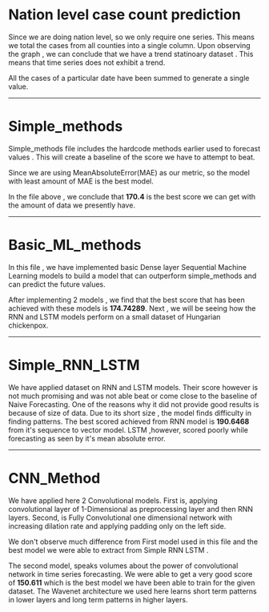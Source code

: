 # Nation level case count prediction
Since we are doing nation level, so we only require one series. This means we total the cases from all counties into a single column. Upon observing the graph , we can conclude that we have a trend statinoary dataset . This means that time series does not exhibit a trend. 

All the cases of a particular date have been summed to generate a single value.

---

# Simple_methods

Simple_methods file includes the hardcode methods earlier used to forecast values . This will create a baseline of the score we have to attempt to beat. 

Since we are using MeanAbsoluteError(MAE) as our metric, so the model with least amount of MAE is the best model.

In the file above , we conclude that **170.4** is the best score we can get with the amount of data we presently have.

---

# Basic_ML_methods

In this file , we have implemented basic Dense layer Sequential Machine Learning models to build a model that can outperform simple_methods and can predict the future values. 

After implementing 2 models , we find that the best score that has been achieved with these models is **174.74289**. Next , we will be seeing how the RNN and LSTM models perform on a small dataset of Hungarian chickenpox.

---

# Simple_RNN_LSTM

We have applied dataset on RNN and LSTM models. Their score however is not much promising and was not able beat or come close to the baseline of Naive Forecasting. One of the reasons why it did not provide good results is because of size of data. Due to its short size , the model finds difficulty in finding patterns. The best scored achieved from RNN model is **190.6468** from it's sequence to vector model. LSTM ,however, scored poorly while forecasting as seen by it's mean absolute error.

---

# CNN_Method

We have applied here 2 Convolutional models. First is, applying convolutional layer of 1-Dimensional as preprocessing layer and then RNN layers. Second, is Fully Convolutional one dimensional network with increasing dilation rate and applying padding only on the left side. 

We don't observe much difference from First model used in this file and the best model we were able to extract from Simple RNN LSTM . 

The second model, speaks volumes about the power of convolutional network in time series forecasting. We were able to get a very good score of **150.611** which is the best model we have been able to train for the given dataset. The Wavenet architecture we used here learns short term patterns in lower layers and long term patterns in higher layers.